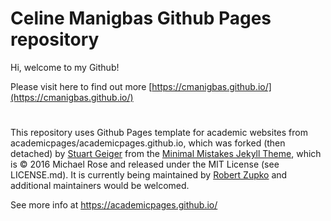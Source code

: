 # Celine Manigbas Github Pages repository 
Hi, welcome to my Github! 

Please visit here to find out more [https://cmanigbas.github.io/](https://cmanigbas.github.io/)







#
This repository uses Github Pages template for academic websites from academicpages/academicpages.github.io, which was forked (then detached) by [Stuart Geiger](https://github.com/staeiou) from the [Minimal Mistakes Jekyll Theme](https://mmistakes.github.io/minimal-mistakes/), which is © 2016 Michael Rose and released under the MIT License (see LICENSE.md). It is currently being maintained by [Robert Zupko](https://github.com/rjzupkoii) and additional maintainers would be welcomed.

See more info at https://academicpages.github.io/
